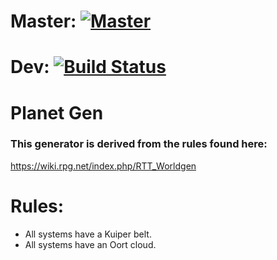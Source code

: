 # Master: [![Master](https://travis-ci.org/sseltzer/planet_gen.svg?branch=master)](https://travis-ci.org/sseltzer/planet_gen)
# Dev: [![Build Status](https://travis-ci.org/sseltzer/planet_gen.svg?branch=develop)](https://travis-ci.org/sseltzer/planet_gen)

# Planet Gen



### This generator is derived from the rules found here:
https://wiki.rpg.net/index.php/RTT_Worldgen

# Rules:

* All systems have a Kuiper belt.
* All systems have an Oort cloud.
